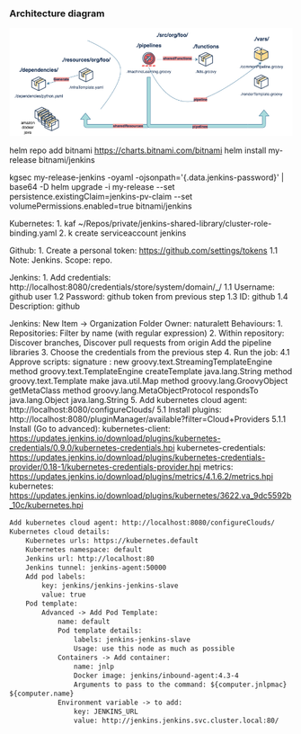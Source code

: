 ### Architecture diagram
![](examples/architecture_diagram.png)

helm repo add bitnami https://charts.bitnami.com/bitnami
helm install my-release bitnami/jenkins



kgsec my-release-jenkins -oyaml -ojsonpath='{.data.jenkins-password}' | base64 -D
helm upgrade -i my-release --set persistence.existingClaim=jenkins-pv-claim --set volumePermissions.enabled=true bitnami/jenkins


Kubernetes:
    1. kaf ~/Repos/private/jenkins-shared-library/cluster-role-binding.yaml
    2. k create serviceaccount jenkins

Github:
    1. Create a personal token: https://github.com/settings/tokens
    1.1 Note: Jenkins. Scope: repo.

Jenkins:
    1. Add credentials: http://localhost:8080/credentials/store/system/domain/_/
    1.1 Username: github user
    1.2 Password: github token from previous step
    1.3 ID: github
    1.4 Description: github

Jenkins:
New Item -> Organization Folder
Owner: naturalett
Behaviours:
    1. Repositories: Filter by name (with regular expression)
    2. Within repository: Discover branches, Discover pull requests from origin
Add the pipeline libraries
    3. Choose the credentials from the previous step
    4. Run the job:
    4.1 Approve scripts: 
    signature : new groovy.text.StreamingTemplateEngine
    method groovy.text.TemplateEngine createTemplate java.lang.String
    method groovy.text.Template make java.util.Map
    method groovy.lang.GroovyObject getMetaClass
    method groovy.lang.MetaObjectProtocol respondsTo java.lang.Object java.lang.String
    5. Add kubernetes cloud agent: http://localhost:8080/configureClouds/
    5.1 Install plugins: http://localhost:8080/pluginManager/available?filter=Cloud+Providers
    5.1.1 Install (Go to advanced):
        kubernetes-client: https://updates.jenkins.io/download/plugins/kubernetes-credentials/0.9.0/kubernetes-credentials.hpi
        kubernetes-credentials: https://updates.jenkins.io/download/plugins/kubernetes-credentials-provider/0.18-1/kubernetes-credentials-provider.hpi
        metrics: https://updates.jenkins.io/download/plugins/metrics/4.1.6.2/metrics.hpi
        kubernetes: https://updates.jenkins.io/download/plugins/kubernetes/3622.va_9dc5592b_10c/kubernetes.hpi

    Add kubernetes cloud agent: http://localhost:8080/configureClouds/
    Kubernetes cloud details:
        Kubernetes urls: https://kubernetes.default
        Kubernetes namespace: default
        Jenkins url: http://localhost:80
        Jenkins tunnel: jenkins-agent:50000
        Add pod labels:
            key: jenkins/jenkins-jenkins-slave
            value: true
        Pod template:
            Advanced -> Add Pod Template:
                name: default
                Pod template details:
                    labels: jenkins-jenkins-slave
                    Usage: use this node as much as possible
                Containers -> Add container:
                    name: jnlp
                    Docker image: jenkins/inbound-agent:4.3-4
                    Arguments to pass to the command: ${computer.jnlpmac} ${computer.name}
                Environment variable -> to add:
                    key: JENKINS_URL
                    value: http://jenkins.jenkins.svc.cluster.local:80/
